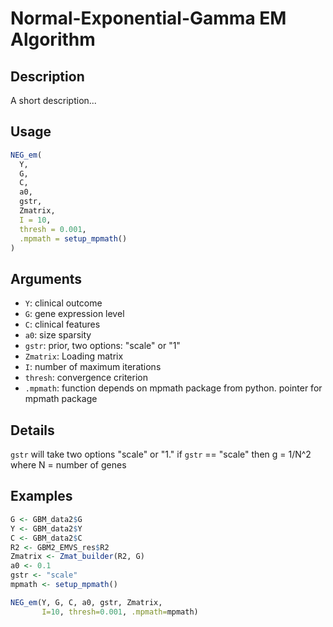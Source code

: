# Normal-Exponential-Gamma EM Algorithm

## Description

A short description...

## Usage

```r
NEG_em(
  Y,
  G,
  C,
  a0,
  gstr,
  Zmatrix,
  I = 10,
  thresh = 0.001,
  .mpmath = setup_mpmath()
)
```

## Arguments

* `Y`: clinical outcome
* `G`: gene expression level
* `C`: clinical features
* `a0`: size sparsity
* `gstr`: prior, two options: "scale" or "1"
* `Zmatrix`: Loading matrix
* `I`: number of maximum iterations
* `thresh`: convergence criterion
* `.mpmath`: function depends on mpmath package from python. pointer for mpmath package

## Details

`gstr` will take two options "scale" or "1." if `gstr` == "scale" then g = 1/N^2 where N = number of genes

## Examples

```r
G <- GBM_data2$G
Y <- GBM_data2$Y
C <- GBM_data2$C
R2 <- GBM2_EMVS_res$R2
Zmatrix <- Zmat_builder(R2, G)
a0 <- 0.1
gstr <- "scale"
mpmath <- setup_mpmath()

NEG_em(Y, G, C, a0, gstr, Zmatrix,
       I=10, thresh=0.001, .mpmath=mpmath)
```

